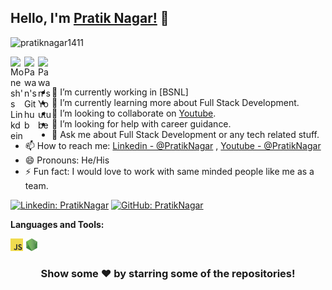 
## Hello, I'm [Pratik Nagar!](https://pratiknagar1411.github.io/) 👋

<p align="left"> <img src="https://komarev.com/ghpvc/?username=iampawan&label=Views&color=blue&style=plastic" alt="pratiknagar1411" /> </p>


<a href="https://www.linkedin.com/in/pratik-nagar-122a5729/">
  <img align="left" alt="Monesh's Linkdein" width="22px" src="https://cdn.jsdelivr.net/npm/simple-icons@v3/icons/linkedin.svg" />
</a>
<a href="https://github.com/pratiknagar1411/">
  <img align="left" alt="Pawan's Github" width="22px" src="https://cdn.jsdelivr.net/npm/simple-icons@v3/icons/github.svg" />
</a>
<a>
  <img align="left" alt="Pawan's Youtube" width="22px" src="https://cdn.jsdelivr.net/npm/simple-icons@v3/icons/youtube.svg" />
</a>

<br/>
<br/>



- 🔭 I’m currently working in [BSNL]
- 🌱 I’m currently learning more about Full Stack Development.
- 👯 I’m looking to collaborate on [Youtube](https://www.youtube.com/channel/UCRQ77SxTf4WRoJEO6YNPakA).
- 🤔 I’m looking for help with career guidance.
- 💬 Ask me about Full Stack Development or any tech related stuff.
- 📫 How to reach me: [Linkedin - @PratikNagar](https://www.linkedin.com/in/pratik-nagar-122a5729/) , [Youtube - @PratikNagar]()
- 😄 Pronouns: He/His
- ⚡ Fun fact: I would love to work with same minded people like me as a team.

[![Linkedin: PratikNagar](https://img.shields.io/badge/-MoneshVenkul-blue?style=flat-square&logo=Linkedin&logoColor=white&link=https://www.linkedin.com/in/pratik-nagar-122a5729/)](https://www.linkedin.com/in/pratik-nagar-122a5729/)
[![GitHub: PratikNagar](https://img.shields.io/github/followers/iampawan?label=follow&style=social)](https://github.com/pratiknagar1411)


**Languages and Tools:**  

<code><img height="20" src="https://raw.githubusercontent.com/github/explore/80688e429a7d4ef2fca1e82350fe8e3517d3494d/topics/javascript/javascript.png"></code>
<code><img height="20" src="https://raw.githubusercontent.com/github/explore/80688e429a7d4ef2fca1e82350fe8e3517d3494d/topics/nodejs/nodejs.png"></code>    


<div align="center">

### Show some ❤️ by starring some of the repositories!

</div>

